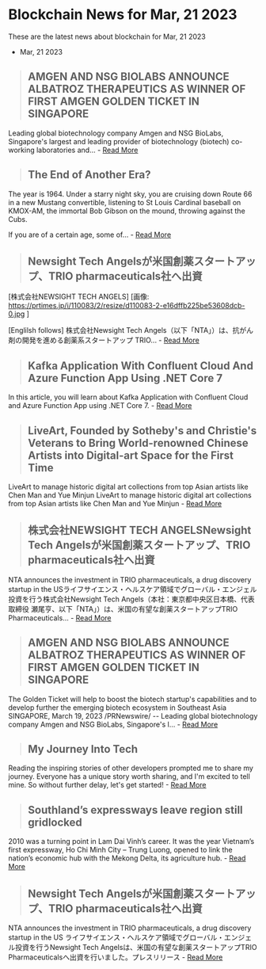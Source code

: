 # Blockchain News for Mar, 21 2023
These are the latest news about blockchain for Mar, 21 2023
- Mar, 21 2023
> ## AMGEN AND NSG BIOLABS ANNOUNCE ALBATROZ THERAPEUTICS AS WINNER OF FIRST AMGEN GOLDEN TICKET IN SINGAPORE 
 Leading global biotechnology company Amgen and NSG BioLabs, Singapore's largest and leading provider of biotechnology (biotech) co-working laboratories and... - [Read More](https://finance.yahoo.com/news/amgen-nsg-biolabs-announce-albatroz-000000460.html) 
> ## The End of Another Era? 
 The year is 1964. Under a starry night sky, you are cruising down Route 66 in a new Mustang convertible, listening to St Louis Cardinal baseball on KMOX-AM, the immortal Bob Gibson on the mound, throwing against the Cubs.

If you are of a certain age, some of… - [Read More](https://www.soundandvision.com/content/end-another-era) 
> ## Newsight Tech Angelsが米国創薬スタートアップ、TRIO pharmaceuticals社へ出資 
 [株式会社NEWSIGHT TECH ANGELS]
[画像: https://prtimes.jp/i/110083/2/resize/d110083-2-e16dffb225be53608dcb-0.jpg ]

[Englilsh follows] 株式会社Newsight Tech Angels（以下「NTA」）は、抗がん剤の開発を進める創薬系スタートアップ TRIO... - [Read More](https://prtimes.jp/main/html/rd/p/000000002.000110083.html) 
> ## Kafka Application With Confluent Cloud And Azure Function App Using .NET Core 7 
 In this article, you will learn about Kafka Application with Confluent Cloud and Azure Function App using .NET Core 7. - [Read More](https://www.c-sharpcorner.com/article/kafka-application-with-confluent-cloud-and-azure-function-app-using-net-core-7/) 
> ## LiveArt, Founded by Sotheby's and Christie's Veterans to Bring World-renowned Chinese Artists into Digital-art Space for the First Time 
 LiveArt to manage historic digital art collections from top Asian artists like Chen Man and Yue Minjun LiveArt to manage historic digital art collections from top Asian artists like Chen Man and Yue Minjun - [Read More](https://www.globenewswire.com/news-release/2023/03/20/2629877/0/en/LiveArt-Founded-by-Sotheby-s-and-Christie-s-Veterans-to-Bring-World-renowned-Chinese-Artists-into-Digital-art-Space-for-the-First-Time.html) 
> ## 株式会社NEWSIGHT TECH ANGELSNewsight Tech Angelsが米国創薬スタートアップ、TRIO pharmaceuticals社へ出資 
 NTA announces the investment in TRIO pharmaceuticals, a drug discovery startup in the USライフサイエンス・ヘルスケア領域でグローバル・エンジェル投資を行う株式会社Newsight Tech Angels（本社：東京都中央区日本橋、代表取締役 瀬尾亨、以下「NTA」）は、米国の有望な創薬スタートアップTRIO Pharmaceuticals... - [Read More](https://japan.cnet.com/release/30839563/) 
> ## AMGEN AND NSG BIOLABS ANNOUNCE ALBATROZ THERAPEUTICS AS WINNER OF FIRST AMGEN GOLDEN TICKET IN SINGAPORE 
 The Golden Ticket will help to boost the biotech startup's capabilities and to develop further the emerging biotech ecosystem in Southeast Asia SINGAPORE, March 19, 2023 /PRNewswire/ -- Leading global biotechnology company Amgen and NSG BioLabs, Singapore's l… - [Read More](https://www.prnewswire.com/news-releases/amgen-and-nsg-biolabs-announce-albatroz-therapeutics-as-winner-of-first-amgen-golden-ticket-in-singapore-301774906.html) 
> ## My Journey Into Tech 
 Reading the inspiring stories of other developers prompted me to share my journey. Everyone has a unique story worth sharing, and I&#39;m excited to tell mine. So without further delay, let&#39;s get started! - [Read More](https://www.c-sharpcorner.com/article/my-journey-into-tech/) 
> ## Southland’s expressways leave region still gridlocked 
 2010 was a turning point in Lam Dai Vinh’s career. It was the year Vietnam’s first expressway, Ho Chi Minh City – Trung Luong, opened to link the nation’s economic hub with the Mekong Delta, its agriculture hub. - [Read More](https://e.vnexpress.net/news/news/southland-s-expressways-leave-region-still-gridlocked-4583096.html) 
> ## Newsight Tech Angelsが米国創薬スタートアップ、TRIO pharmaceuticals社へ出資 
 NTA announces the investment in TRIO pharmaceuticals, a drug discovery startup in the US ライフサイエンス・ヘルスケア領域でグローバル・エンジェル投資を行うNewsight Tech Angelsは、米国の有望な創薬スタートアップTRIO Pharmaceuticalsへ出資を行いました。プレスリリース - [Read More](https://mag.osdn.jp/pr/23/03/20/090010) 
